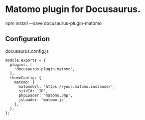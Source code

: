 #  Matomo plugin for Docusaurus.

npm install --save docusaurus-plugin-matomo

## Configuration

docusaurus.config.js
```
module.exports = {
  plugins: [
    'docusaurus-plugin-matomo',
  ],
  themeConfig: {
    matomo: {
      matomoUrl: 'https://your.matomo.instance/',
      siteId: 'ID',
      phpLoader: 'matomo.php',
      jsLoader: 'matomo.js',
    },
  },
};
```
